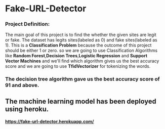 # Fake-URL-Detector

### Project Definition:
The main goal of this project is to find the whether the given sites are legit or fake. The dataset has legits sites(labeled as 0) and  fake sites(labeled as 1). 
This is a **Classification Problem** because the outcome of this project should be either 1 or zero. so we are going to use Classification Algorithms like 
**Random Forest**,**Decision Trees**,**Logistic Regression** and **Support Vector Machines** and we'll find which algorithm gives us the best accuracy score 
and we are going to use **TfidVectorizer** for tokenizing the words.

### The decision tree algorithm gave us the best accuracy score of 91 and above.

## The machine learning model has been deployed using heroku.

#### https://fake-url-detector.herokuapp.com/
